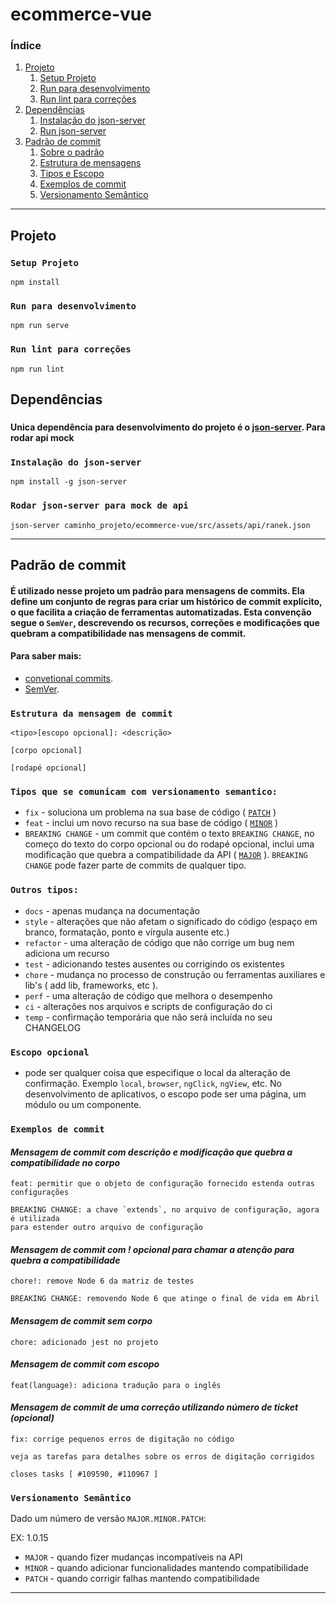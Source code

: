 # ecommerce-vue

### Índice

1. [Projeto](#about-project)
   1. [Setup Projeto](#setup-project)
   1. [Run para desenvolvimento](#development-run)
   1. [Run lint para correções](#lint-run)
1. [Dependências](#about-dependency)
   1. [Instalação do json-server](#install-json-serve)
   1. [Run json-server](#run-json-serve)
1. [Padrão de commit](#padrao-commit)
   1. [Sobre o padrão](#padrao-commit)
   1. [Estrutura de mensagens](#estrutura-mensagem-commit)
   1. [Tipos e Escopo](#tipos-commit)
   1. [Exemplos de commit](#exemplo-commit)
   1. [Versionamento Semântico](#versionamento-semantico)

---

## <h2 id="about-project">**Projeto**</h2>

### <h3 id="setup-project">**`Setup Projeto`**</h3>

    npm install

### <h3 id="development-run">**`Run para desenvolvimento`**</h3>

    npm run serve

### <h3 id="lint-run">**`Run lint para correções`**</h3>

    npm run lint

## <h2 id="about-dependency">**Dependências**</h2>

### <h4>**Unica dependência para desenvolvimento do projeto é o [json-server](https://www.npmjs.com/package/json-server). Para rodar api mock**</h4>

### <h3 id="install-json-serve">**`Instalação do json-server`**</h3>

    npm install -g json-server

### <h3 id="run-json-serve">**`Rodar json-server para mock de api`**</h3>

    json-server caminho_projeto/ecommerce-vue/src/assets/api/ranek.json

---

## <h2 id="padrao-commit">**Padrão de commit**</h2>

#### É utilizado nesse projeto um padrão para mensagens de commits. Ela define um conjunto de regras para criar um histórico de commit explícito, o que facilita a criação de ferramentas automatizadas. Esta convenção segue o `SemVer`, descrevendo os recursos, correções e modificações que quebram a compatibilidade nas mensagens de commit.

#### Para saber mais:

- [convetional commits](https://www.conventionalcommits.org/pt-br/v1.0.0-beta.4/#especifica%c3%a7%c3%a3o).
- [SemVer](https://semver.org/).

### <h3 id="estrutura-mensagem-commit">**`Estrutura da mensagem de commit`**</h3>

    <tipo>[escopo opcional]: <descrição>

    [corpo opcional]

    [rodapé opcional]

### <h3 id="tipos-commit">**`Tipos que se comunicam com versionamento semantico:`**</h3>

- `fix` - soluciona um problema na sua base de código ( [`PATCH`](#patch) )
- `feat` - inclui um novo recurso na sua base de código ( [`MINOR`](#minor) )
- `BREAKING CHANGE` - um commit que contém o texto `BREAKING CHANGE`, no começo do texto do corpo opcional ou do rodapé opcional, inclui uma modificação que quebra a compatibilidade da API ( [`MAJOR`](#major) ). `BREAKING CHANGE` pode fazer parte de commits de qualquer tipo.

### **`Outros tipos:`**

- `docs` - apenas mudança na documentação
- `style` - alterações que não afetam o significado do código (espaço em branco, formatação, ponto e vírgula ausente etc.)
- `refactor` - uma alteração de código que não corrige um bug nem adiciona um recurso
- `test` - adicionando testes ausentes ou corrigindo os existentes
- `chore` - mudança no processo de construção ou ferramentas auxiliares e lib's ( add lib, frameworks, etc ).
- `perf` - uma alteração de código que melhora o desempenho
- `ci` - alterações nos arquivos e scripts de configuração do ci
- `temp` - confirmação temporária que não será incluída no seu CHANGELOG

### **`Escopo opcional`**

- pode ser qualquer coisa que especifique o local da alteração de confirmação. Exemplo `local`, `browser`, `ngClick`, `ngView`, etc. No desenvolvimento de aplicativos, o escopo pode ser uma página, um módulo ou um componente.

### <h3 id="exemplo-commit">**`Exemplos de commit`**</h3>

#### _Mensagem de commit com descrição e modificação que quebra a compatibilidade no corpo_

    feat: permitir que o objeto de configuração fornecido estenda outras configurações

    BREAKING CHANGE: a chave `extends`, no arquivo de configuração, agora é utilizada
    para estender outro arquivo de configuração

#### _Mensagem de commit com ! opcional para chamar a atenção para quebra a compatibilidade_

    chore!: remove Node 6 da matriz de testes

    BREAKING CHANGE: removendo Node 6 que atinge o final de vida em Abril

#### _Mensagem de commit sem corpo_

    chore: adicionado jest no projeto

#### _Mensagem de commit com escopo_

    feat(language): adiciona tradução para o inglês

#### _Mensagem de commit de uma correção utilizando número de ticket (opcional)_

    fix: corrige pequenos erros de digitação no código

    veja as tarefas para detalhes sobre os erros de digitação corrigidos

    closes tasks [ #109590, #110967 ]

### <h3 id="versionamento-semantico">**`Versionamento Semântico`**</h3>

Dado um número de versão `MAJOR.MINOR.PATCH`:

EX: 1.0.15

- <a id="major" title="MAJOR">`MAJOR`</a> - quando fizer mudanças incompatíveis na API
- <a id="minor" title="MINOR">`MINOR`</a> - quando adicionar funcionalidades mantendo compatibilidade
- <a id="patch" title="PATCH">`PATCH`</a> - quando corrigir falhas mantendo compatibilidade

---
